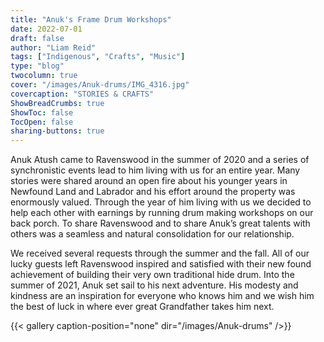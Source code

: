 ```yaml
---
title: "Anuk's Frame Drum Workshops"
date: 2022-07-01
draft: false
author: "Liam Reid"
tags: ["Indigenous", "Crafts", "Music"]
type: "blog"
twocolumn: true
cover: "/images/Anuk-drums/IMG_4316.jpg"
covercaption: "STORIES & CRAFTS"
ShowBreadCrumbs: true
ShowToc: false
TocOpen: false
sharing-buttons: true
---
```

<span class="drop-cap">A</span>nuk Atush came to Ravenswood in the summer of 2020 and a series of synchronistic events lead to him living with us for an entire year. Many stories were shared around an open fire about his younger years in Newfound Land and Labrador and his effort around the property was enormously valued. Through the year of him living with us we decided to help each other with earnings by running drum making workshops on our back porch. To share Ravenswood and to share Anuk’s great talents with others was a seamless and natural consolidation for our relationship.

We received several requests through the summer and the fall. All of our lucky guests left Ravenswood inspired and satisfied with their new found achievement of building their very own traditional hide drum. Into the summer of 2021, Anuk set sail to his next adventure. His modesty and kindness are an inspiration for everyone who knows him and we wish him the best of luck in where ever great Grandfather takes him next.

{{< gallery caption-position="none" dir="/images/Anuk-drums" />}}
